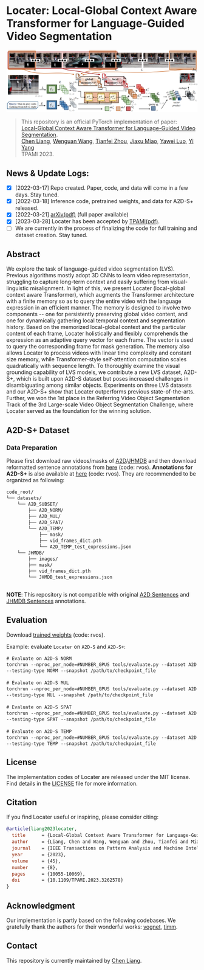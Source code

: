 # Locater: Local-Global Context Aware Transformer for Language-Guided Video Segmentation

<div align="center">
  <img src="assets/pipeline.png">
</div>

> This repository is an official PyTorch implementation of paper:<br>
> [Local-Global Context Aware Transformer for Language-Guided Video Segmentation](https://ieeexplore.ieee.org/abstract/document/10083244).<br>
> [Chen Liang](https://leonnnop.github.io/), [Wenguan Wang](https://sites.google.com/view/wenguanwang/), [Tianfei Zhou](https://www.tfzhou.com/), [Jiaxu Miao](https://scholar.google.com/citations?user=kQ-FWd8AAAAJ&hl=en), [Yawei Luo](https://scholar.google.com.sg/citations?user=pnVwaGsAAAAJ&hl=en), [Yi Yang](https://scholar.google.com/citations?user=RMSuNFwAAAAJ&hl=zh-CN) <br>
> TPAMI 2023.

## News & Update Logs:
- [x] [2022-03-17] Repo created. Paper, code, and data will come in a few days. Stay tuned.
- [x] [2022-03-18] Inference code, pretrained weights, and data for A2D-S+ released.
- [x] [2022-03-21] [arXiv(pdf)](https://arxiv.org/abs/2203.09773) (full paper available)
- [x] [2023-03-28] Locater has been accepted by [TPAMI(pdf)](https://ieeexplore.ieee.org/abstract/document/10083244).
- [ ] We are currently in the process of finalizing the code for full training and dataset creation. Stay tuned.

## Abstract

We explore the task of language-guided video segmentation (LVS). Previous algorithms mostly adopt 3D CNNs to learn video representation, struggling to capture long-term context and easily suffering from visual-linguistic misalignment. In light of this, we present Locater (local-global context aware Transformer), which augments the Transformer architecture with a finite memory so as to query the entire video with the language expression in an efficient manner. The memory is designed to involve two components -- one for persistently preserving global video content, and one for dynamically gathering local temporal context and segmentation history. Based on the memorized local-global context and the particular content of each frame, Locater holistically and flexibly comprehends the expression as an adaptive query vector for each frame. The vector is used to query the corresponding frame for mask generation. The memory also allows Locater to process videos with linear time complexity and constant size memory, while Transformer-style self-attention computation scales quadratically with sequence length. To thoroughly examine the visual grounding capability of LVS models, we contribute a new LVS dataset, A2D-S+, which is built upon A2D-S dataset but poses increased challenges in disambiguating among similar objects. Experiments on three LVS datasets and our A2D-S+ show that Locater outperforms previous state-of-the-arts. Further, we won the 1st place in the Referring Video Object Segmentation Track of the 3rd Large-scale Video Object Segmentation Challenge, where Locater served as the foundation for the winning solution.

## A2D-S+ Dataset

<!-- ## Installation -->

### Data Preparation

Please first download raw videos/masks of [A2D](https://web.eecs.umich.edu/~jjcorso/r/a2d/)/[JHMDB](http://jhmdb.is.tue.mpg.de/) and then download reformatted sentence annotations from [here](https://pan.baidu.com/s/1xdgYwhFIslr7-XEy9N5keQ) (code: rvos). **Annotations for A2D-S+** is also available at [here](https://pan.baidu.com/s/1xdgYwhFIslr7-XEy9N5keQ) (code: rvos).
They are recommended to be organized as following:

```
code_root/
└── datasets/
    └── A2D_SUBSET/
        ├── A2D_NORM/
        ├── A2D_MUL/
        ├── A2D_SPAT/
        └── A2D_TEMP/
        	├── mask/
        	├── vid_frames_dict.pth
        	└── A2D_TEMP_test_expressions.json
    └── JHMDB/
        ├── images/
        ├── mask/
        ├── vid_frames_dict.pth
        └── JHMDB_test_expressions.json
    
```

**NOTE**: This repository is not compatible with original [A2D Sentences](http://jhmdb.is.tue.mpg.de/) and [JHMDB Sentences](http://jhmdb.is.tue.mpg.de/) annotations.

## Evaluation

Download [trained weights](https://pan.baidu.com/s/1xdgYwhFIslr7-XEy9N5keQ) (code: rvos).

Example: evaluate ```Locater``` on ```A2D-S``` and ```A2D-S+```:

```
# Evaluate on A2D-S NORM
torchrun --nproc_per_node=#NUMBER_GPUS tools/evaluate.py --dataset A2D --testing-type NORM --snapshot /path/to/checkpoint_file

# Evaluate on A2D-S MUL
torchrun --nproc_per_node=#NUMBER_GPUS tools/evaluate.py --dataset A2D --testing-type NUL --snapshot /path/to/checkpoint_file

# Evaluate on A2D-S SPAT
torchrun --nproc_per_node=#NUMBER_GPUS tools/evaluate.py --dataset A2D --testing-type SPAT --snapshot /path/to/checkpoint_file

# Evaluate on A2D-S TEMP
torchrun --nproc_per_node=#NUMBER_GPUS tools/evaluate.py --dataset A2D --testing-type TEMP --snapshot /path/to/checkpoint_file

```

## License

The implementation codes of Locater are released under the MIT license. 
Find details in the [LICENSE](LICENSE) file for more information.


## Citation

If you find Locater useful or inspiring, please consider citing:

```bibtex
@article{liang2023locater,
  title      = {Local-Global Context Aware Transformer for Language-Guided Video},
  author     = {Liang, Chen and Wang, Wenguan and Zhou, Tianfei and Miao, Jiaxu and Luo, Yawei and Yang, Yi},
  journal    = {IEEE Transactions on Pattern Analysis and Machine Intelligence}, 
  year       = {2023},
  volume     = {45},
  number     = {8},
  pages      = {10055-10069},
  doi        = {10.1109/TPAMI.2023.3262578}
}
```


## Acknowledgment

Our implementation is partly based on the following codebases. We gratefully thank the authors for their wonderful works: 
[vognet](https://github.com/TheShadow29/vognet-pytorch),
[timm](https://github.com/rwightman/pytorch-image-models).


## Contact

This repository is currently maintained by [Chen Liang](mailto:leonliang.cc@gmail.com).
